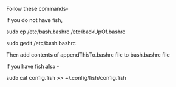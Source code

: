 Follow these commands-

If you do not have fish, 

 sudo cp /etc/bash.bashrc /etc/backUpOf.bashrc

 sudo gedit /etc/bash.bashrc

 Then add contents of appendThisTo.bashrc file to bash.bashrc file

If you have fish also -
 
 sudo cat config.fish >> ~/.config/fish/config.fish
